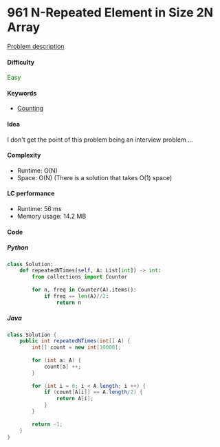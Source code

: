 961 N-Repeated Element in Size 2N Array  
=======================
[Problem description](https://leetcode.com/problems/n-repeated-element-in-size-2n-array/)

#### Difficulty
<span style="color:green">Easy</span>

#### Keywords
- [Counting](../categories/counting.md)

#### Idea
I don't get the point of this problem being an interview problem ... 

#### Complexity
- Runtime: O(N)
- Space: O(N) (There is a solution that takes O(1) space)

#### LC performance
- Runtime: 56 ms
- Memory usage: 14.2 MB

#### Code

##### Python
```python
class Solution:
    def repeatedNTimes(self, A: List[int]) -> int:
        from collections import Counter 
        
        for n, freq in Counter(A).items():
            if freq == len(A)//2:
                return n
```

##### Java
```java
class Solution {
    public int repeatedNTimes(int[] A) {
        int[] count = new int[10000];
        
        for (int a: A) {
            count[a] ++;
        }
        
        for (int i = 0; i < A.length; i ++) {
            if (count[A[i]] == A.length/2) {
                return A[i];
            }
        }
        
        return -1;
    }
}
```